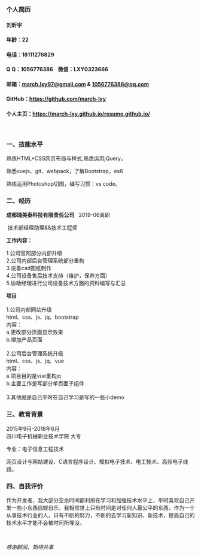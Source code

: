 ### 个人简历

#### 刘昕宇
#### 年龄：22 
#### 电话：18111276829
#### Q Q：1056776386    &nbsp; &nbsp;微信：LXY0323666
#### 邮箱：march.lxy97@gmail.com & 1056776386@qq.com
#### GitHub：https://github.com/march-lxy
#### 个人主页：https://march-lxy.github.io/resume.github.io/
<br>

### 一、技能水平

熟练HTML+CSS网页布局与样式,熟悉运用jQuery。

熟悉vuejs、git、webpack，了解Bootstrap，es6

熟练运用Photoshop切图，编写习惯：vs code。

### 二、经历

**成都瑞美泰科技有限责任公司**  &nbsp;&nbsp;2019-06离职

&nbsp;技术部经理助理&&技术工程师

**工作内容：**

1.公司官网部分内部升级<br>
2.公司内部后台管理系统部分重构<br>
3.设备cad图纸制作<br>
4.公司设备售后技术支持（维护，保养方面）<br> 
5.协助经理进行公司设备技术方面的资料编写与汇总<br> 

**项目**
<br><br>
1.公司内部网站升级<br>
    html、css、js、jq、bootstrap<br>
内容：<br>
a.更改部分页面显示效果<br>
b.增加产品页面
<br><br>
2.公司后台管理系统升级<br>
    html、css、js、jq、vue <br>
内容：<br>
a.项目目的是vue重构jq<br>
b.主要工作是写部分单页面子组件
<br><br>
3.其他就是自己平时在自己学习是写的一些小demo<br>



### 三、教育背景

2015年9月-2018年6月   
四川电子机械职业技术学院   大专

专业：电子信息工程技术

网页设计与网站建设、C语言程序设计、模拟电子技术、电工技术、高频电子线路。


### 四、自我评价

作为开发者，我大部分空余时间都利用在学习和加强技术水平上，平时喜欢自己开发一些小东西自娱自乐，我相信世上只有时间是对任何人最公平的东西，作为一个从事技术行业的人，只有不断的努力，不断的去学习新知识、新技术，提高自己的技术水平才能不会被时间所埋没。

<br>

 *感谢翻阅，期待共事*
